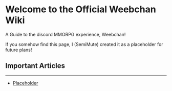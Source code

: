 # Welcome to the Official Weebchan Wiki

A Guide to the discord MMORPG experience, Weebchan!

If you somehow find this page, I (SemiMute) created it as a placeholder for future plans!

## Important Articles
-------
- [Placeholder](#!index.md)
